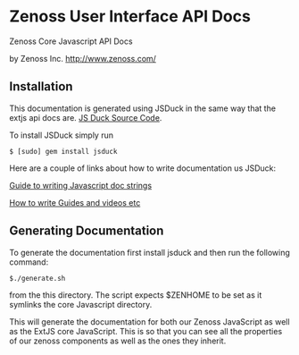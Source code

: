 Zenoss User Interface API Docs
========

Zenoss Core Javascript API Docs

by Zenoss Inc.
<http://www.zenoss.com/>

Installation
------------

This documentation is generated using JSDuck in the same way that the extjs api docs are. [JS Duck Source Code](https://github.com/senchalabs/jsduck).

To install JSDuck simply run

    $ [sudo] gem install jsduck


Here are a couple of links about how to write documentation us JSDuck:

[Guide to writing Javascript doc strings](https://github.com/senchalabs/jsduck/wiki/Guide)


[How to write Guides and videos etc](https://github.com/senchalabs/jsduck/wiki/Advanced-Usage)

Generating Documentation
------------

To generate the documentation first install jsduck and then run the following command:

    $./generate.sh

from the this directory. The script expects $ZENHOME to be set as it symlinks the core Javascript directory.


This will generate the documentation for both our Zenoss JavaScript as well as the ExtJS core JavaScript. This is so that you can see all the properties
of our zenoss components as well as the ones they inherit.

